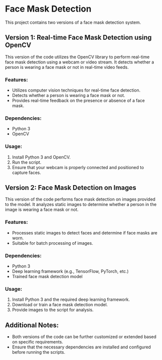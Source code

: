 # Face Mask Detection

This project contains two versions of a face mask detection system.

## Version 1: Real-time Face Mask Detection using OpenCV

This version of the code utilizes the OpenCV library to perform real-time face mask detection using a webcam or video stream. It detects whether a person is wearing a face mask or not in real-time video feeds.

### Features:
- Utilizes computer vision techniques for real-time face detection.
- Detects whether a person is wearing a face mask or not.
- Provides real-time feedback on the presence or absence of a face mask.

### Dependencies:
- Python 3
- OpenCV

### Usage:
1. Install Python 3 and OpenCV.
2. Run the script.
3. Ensure that your webcam is properly connected and positioned to capture faces.

## Version 2: Face Mask Detection on Images

This version of the code performs face mask detection on images provided to the model. It analyzes static images to determine whether a person in the image is wearing a face mask or not.

### Features:
- Processes static images to detect faces and determine if face masks are worn.
- Suitable for batch processing of images.

### Dependencies:
- Python 3
- Deep learning framework (e.g., TensorFlow, PyTorch, etc.)
- Trained face mask detection model

### Usage:
1. Install Python 3 and the required deep learning framework.
2. Download or train a face mask detection model.
3. Provide images to the script for analysis.

## Additional Notes:
- Both versions of the code can be further customized or extended based on specific requirements.
- Ensure that the necessary dependencies are installed and configured before running the scripts.
